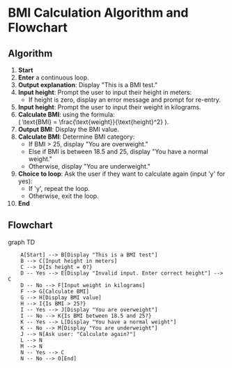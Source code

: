 
# BMI Calculation Algorithm and Flowchart

## Algorithm

1. **Start**
2. **Enter** a continuous loop.
3. **Output explanation**: Display "This is a BMI test."
4. **Input height**: Prompt the user to input their height in meters:
   - If height is zero, display an error message and prompt for re-entry.
5. **Input height**: Prompt the user to input their weight in kilograms.
6. **Calculate BMI**: using the formula:  
   \( \text{BMI} = \frac{\text{weight}}{\text{height}^2} \).
7. **Output BMI**: Display the BMI value.
8. **Calculate BMI**: Determine BMI category:
   - If BMI > 25, display "You are overweight."
   - Else if BMI is between 18.5 and 25, display "You have a normal weight."
   - Otherwise, display "You are underweight."
9. **Choice to loop**: Ask the user if they want to calculate again (input 'y' for yes):
   - If 'y', repeat the loop.
   - Otherwise, exit the loop.
10. **End**

## Flowchart

graph TD
```mermaid
    A[Start] --> B[Display "This is a BMI test"]
    B --> C[Input height in meters]
    C --> D{Is height = 0?}
    D -- Yes --> E[Display "Invalid input. Enter correct height"] --> C
    D -- No --> F[Input weight in kilograms]
    F --> G[Calculate BMI]
    G --> H[Display BMI value]
    H --> I{Is BMI > 25?}
    I -- Yes --> J[Display "You are overweight"]
    I -- No --> K{Is BMI between 18.5 and 25?}
    K -- Yes --> L[Display "You have a normal weight"]
    K -- No --> M[Display "You are underweight"]
    J --> N[Ask user: "Calculate again?"]
    L --> N
    M --> N
    N -- Yes --> C
    N -- No --> O[End]
```

